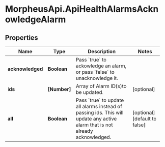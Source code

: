 # MorpheusApi.ApiHealthAlarmsAcknowledgeAlarm

## Properties

Name | Type | Description | Notes
------------ | ------------- | ------------- | -------------
**acknowledged** | **Boolean** | Pass &#x60;true&#x60; to ackowledge an alarm, or pass &#x60;false&#x60; to unacknowledge it. | 
**ids** | **[Number]** | Array of Alarm ID(s)to be updated. | [optional] 
**all** | **Boolean** | Pass &#x60;true&#x60; to update all alarms instead of passing ids. This will update any active alarm that is not already acknowledged.  | [optional] [default to false]


